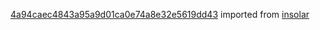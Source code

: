 [4a94caec4843a95a9d01ca0e74a8e32e5619dd43](https://github.com/insolar/insolar/commit/4a94caec4843a95a9d01ca0e74a8e32e5619dd43) imported from [insolar](https://github.com/insolar/insolar)
